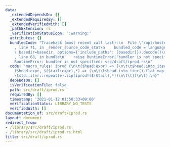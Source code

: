 ```yaml
---
data:
  _extendedDependsOn: []
  _extendedRequiredBy: []
  _extendedVerifiedWith: []
  _pathExtension: rs
  _verificationStatusIcon: ':warning:'
  attributes: {}
  bundledCode: "Traceback (most recent call last):\n  File \"/opt/hostedtoolcache/Python/3.9.1/x64/lib/python3.9/site-packages/onlinejudge_verify/documentation/build.py\"\
    , line 71, in _render_source_code_stat\n    bundled_code = language.bundle(stat.path,\
    \ basedir=basedir, options={'include_paths': [basedir]}).decode()\n  File \"/opt/hostedtoolcache/Python/3.9.1/x64/lib/python3.9/site-packages/onlinejudge_verify/languages/user_defined.py\"\
    , line 68, in bundle\n    raise RuntimeError('bundler is not specified: {}'.format(path.as_posix()))\n\
    RuntimeError: bundler is not specified: src/draft/iprod.rs\n"
  code: "macro_rules! iprod {\n\t($head:expr) => {\n\t\t$head.into_iter()\n\t};\n\t\
    ($head:expr, $($tail:expr),*) => (\n\t\t$head.into_iter().flat_map(|e| {\n\t\t\
    \tstd::iter::repeat(e).zip(iprod!($($tail),*))\n\t\t})\n\t);\n}"
  dependsOn: []
  isVerificationFile: false
  path: src/draft/iprod.rs
  requiredBy: []
  timestamp: '2021-01-12 01:50:33+09:00'
  verificationStatus: LIBRARY_NO_TESTS
  verifiedWith: []
documentation_of: src/draft/iprod.rs
layout: document
redirect_from:
- /library/src/draft/iprod.rs
- /library/src/draft/iprod.rs.html
title: src/draft/iprod.rs
---
```

